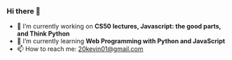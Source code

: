 ### Hi there 👋

<!--
**Kevin-LT/Kevin-LT** is a ✨ _special_ ✨ repository because its `README.md` (this file) appears on your GitHub profile.
-->

- 🔭 I’m currently working on <strong>CS50 lectures, Javascript: the good parts, and Think Python</strong>
- 🌱 I’m currently learning <strong>Web Programming with Python and JavaScript</strong>
- 📫 How to reach me: <a href = "mailto: 20kevin01@gmail.com">20kevin01@gmail.com</a>
